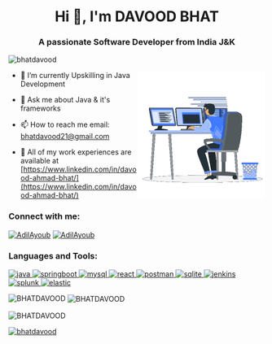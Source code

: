 <h1 align="center">Hi 👋, I'm DAVOOD BHAT </h1>
<h3 align="center">A passionate Software Developer from India J&K </h3>

<p align="left"> <img src="https://komarev.com/ghpvc/?username=bhatdavood&label=Profile%20views&color=0e75b6&style=flat" alt="bhatdavood" /> </p>
<img src="https://github.com/0xAbdulKhalid/0xAbdulKhalid/raw/main/assets/mdImages/Right_Side.gif" style="visibility:visible;max-width:100%;" width="250px" align="right">

- 🌱 I’m currently Upskilling in Java Development

- 💬 Ask me about Java & it's frameworks

- 📫 How to reach me email: bhatdavood21@gmail.com

- 📄 All of my work experiences are available at [https://www.linkedin.com/in/davood-ahmad-bhat/](https://www.linkedin.com/in/davood-ahmad-bhat/)

<h3 align="left">Connect with me:</h3>
<p align="left">
<a href="https://twitter.com/davoodbhat444" target="blank"><img align="center" src="https://raw.githubusercontent.com/rahuldkjain/github-profile-readme-generator/master/src/images/icons/Social/twitter.svg" alt="AdilAyoub" height="30" width="40" /></a>
<a href="https://www.linkedin.com/in/davood-ahmad-bhat/" target="blank"><img align="center" src="https://raw.githubusercontent.com/rahuldkjain/github-profile-readme-generator/master/src/images/icons/Social/linked-in-alt.svg" alt="AdilAyoub" height="30" width="40" /></a>
</p>

<h3 align="left">Languages and Tools:</h3>
<a href="https://java.com" target="_blank" rel="noreferrer"> <img src="https://www.vectorlogo.zone/logos/java/java-vertical.svg" alt="java" width="40" height="40"/> </a> <a href="https://spring.io/" target="_blank" rel="noreferrer"> <img src="https://www.vectorlogo.zone/logos/springio/springio-icon.svg" alt="springboot" width="40" height="40"/> </a> <a href="https://mysql.com" target="_blank" rel="noreferrer"> <img src="https://www.vectorlogo.zone/logos/mysql/mysql-horizontal.svg" alt="mysql" width="40" height="40"/> </a> <a href="https://www.react.dev" target="_blank" rel="noreferrer"> <img src="https://www.vectorlogo.zone/logos/reactjs/reactjs-icon.svg" alt="react" width="40" height="40"/> </a> <a href="https://postman.com" target="_blank" rel="noreferrer"> <img src="https://www.vectorlogo.zone/logos/getpostman/getpostman-icon.svg" alt="postman" width="40" height="40"/> </a> <a href="https://www.sqlite.org/" target="_blank" rel="noreferrer"> <img src="https://www.vectorlogo.zone/logos/sqlite/sqlite-icon.svg" alt="sqlite" width="40" height="40"/> </a> <a href="https://jenkins.io" target="_blank" rel="noreferrer"> <img src="https://www.vectorlogo.zone/logos/jenkins/jenkins-icon.svg" alt="jenkins" width="40" height="40"/> </a> <a href="https://splunk.com" target="_blank" rel="noreferrer"> <img src="https://www.vectorlogo.zone/logos/splunk/splunk-icon.svg" alt="splunk" width="40" height="40"/> </a> <a href="https://elastic.co" target="_blank" rel="noreferrer"> <img src="https://www.vectorlogo.zone/logos/elastic/elastic-icon.svg" alt="elastic" width="40" height="40"/> </a> </p>

<p><img align="left" src="https://github-readme-stats.vercel.app/api/top-langs?username=BHATDAVOOD&show_icons=true&locale=en&layout=compact" alt="BHATDAVOOD" /></p>

<p>&nbsp;<img align="center" src="https://github-readme-stats.vercel.app/api?username=BHATDAVOOD&show_icons=true&locale=en" alt="BHATDAVOOD" /></p>

<p><img align="center" src="https://github-readme-streak-stats.herokuapp.com/?user=BHATDAVOOD&" alt="BHATDAVOOD" /></p>
<p align="left"> <a href="https://github.com/ryo-ma/github-profile-trophy"><img src="https://github-profile-trophy.vercel.app/?username=BHATDAVOOD" alt="bhatdavood" /></a> </p>
